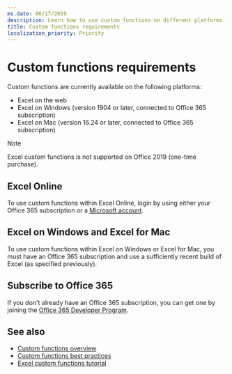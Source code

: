 ```yaml
---
ms.date: 06/17/2019
description: Learn how to use custom functions on different platforms. 
title: Custom functions requirements
localization_priority: Priority
---
```

# Custom functions requirements

Custom functions are currently available on the following platforms:

- Excel on the web
- Excel on Windows (version 1904 or later, connected to Office 365 subscription)
- Excel on Mac (version 16.24 or later, connected to Office 365 subscription)

>[!NOTE]
>Excel custom functions is not supported on Office 2019 (one-time purchase).

## Excel Online
To use custom functions within Excel Online, login by using either your Office 365 subscription or a [Microsoft account](https://account.microsoft.com/account).

## Excel on Windows and Excel for Mac
To use custom functions within Excel on Windows or Excel for Mac, you must have an Office 365 subscription and use a sufficiently recent build of Excel (as specified previously).

## Subscribe to Office 365
If you don't already have an Office 365 subscription, you can get one by joining the [Office 365 Developer Program](https://developer.microsoft.com/en-us/office/dev-program).

## See also
* [Custom functions overview](custom-functions-overview.md)
* [Custom functions best practices](custom-functions-best-practices.md)
* [Excel custom functions tutorial](../tutorials/excel-tutorial-create-custom-functions.md)

